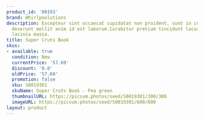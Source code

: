 ```yaml
---
product_id: '00193'
brand: Whirlpoolutions
description: Excepteur sint occaecat cupidatat non proident, sunt in culpa qui officia
  deserunt mollit anim id est laborum.Curabitur pretium tincidunt lacus. Integer iaculis
  lacinia massa.
title: Super Cruts Book
skus:
- available: true
  condition: New
  currentPrice: '57.69'
  discount: '0.0'
  oldPrice: '57.69'
  promotion: false
  sku: S0019301
  skuName: Super Cruts Book - Pea green
  thumbnailURL: https://picsum.photos/seed/S0019301/300/300
  imageURL: https://picsum.photos/seed/S0019301/600/600
layout: product
---
```

